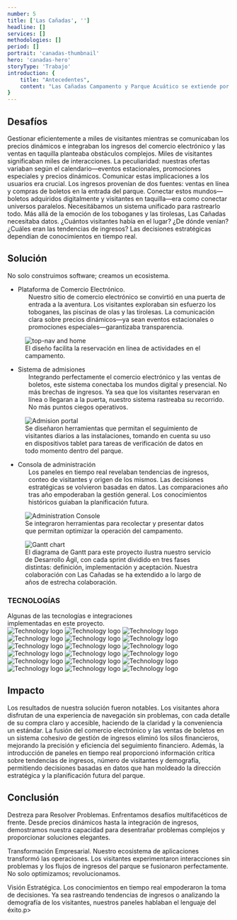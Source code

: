 ```yaml
---
number: 5
title: ['Las Cañadas', '']
headline: []
services: []
methodologies: []
period: []
portrait: 'canadas-thumbnail'
hero: 'canadas-hero'
storyType: 'Trabajo'
introduction: {
    title: "Antecedentes",
    content: "Las Cañadas Campamento y Parque Acuático se extiende por 200 hectáreas de belleza natural, ubicado en el corazón de Baja California, México. Aquí, la aventura se encuentra con la tranquilidad, y los visitantes buscan tanto emociones fuertes como momentos de serenidad. Gestionar este vasto oasis planteaba desafíos que requerían soluciones innovadoras."
}
---
```


<div>
    <h2>Desafíos</h2>
    <p>Gestionar eficientemente a miles de visitantes mientras se comunicaban los precios dinámicos e integraban los ingresos del comercio electrónico y las ventas en taquilla planteaba obstáculos complejos. Miles de visitantes significaban miles de interacciones. La peculiaridad: nuestras ofertas variaban según el calendario—eventos estacionales, promociones especiales y precios dinámicos. Comunicar estas implicaciones a los usuarios era crucial. Los ingresos provenían de dos fuentes: ventas en línea y compras de boletos en la entrada del parque. Conectar estos mundos—boletos adquiridos digitalmente y visitantes en taquilla—era como conectar universos paralelos. Necesitábamos un sistema unificado para rastrearlo todo. Más allá de la emoción de los toboganes y las tirolesas, Las Cañadas necesitaba datos. ¿Cuántos visitantes había en el lugar? ¿De dónde venían? ¿Cuáles eran las tendencias de ingresos? Las decisiones estratégicas dependían de conocimientos en tiempo real.</p>
</div>
<div>
    <h2>Solución</h2>
    <p>No solo construimos software; creamos un ecosistema.</p>   
</div>
<ul class="story_story__mainContent__fullList__ClxE5">
    <li>Plataforma de Comercio Electrónico.
        <ul>
            <span>Nuestro sitio de comercio electrónico se convirtió en una puerta de entrada a la aventura. Los visitantes exploraban sin esfuerzo los toboganes, las piscinas de olas y las tirolesas. La comunicación clara sobre precios dinámicos—ya sean eventos estacionales o promociones especiales—garantizaba transparencia.</span>
        </ul>
    </li>
</ul>
<div>
    <figure>
        <img loading="lazy" src="/work/canadas-figure1.jpg" alt="top-nav and home"/>
        <figcaption class="story_story__mainContent__caption__IQRnS">El diseño facilita la reservación en línea de actividades en el campamento.</figcaption>
    </figure>    
</div>
<ul class="story_story__mainContent__fullList__ClxE5">
    <li>Sistema de admisiones
        <ul>
            <span>Integrando perfectamente el comercio electrónico y las ventas de boletos, este sistema conectaba los mundos digital y presencial. No más brechas de ingresos. Ya sea que los visitantes reservaran en línea o llegaran a la puerta, nuestro sistema rastreaba su recorrido. No más puntos ciegos operativos.</span>
        </ul>
    </li>
</ul>
<div>
    <figure>
        <img loading="lazy" src="/work/canadas-figure2.jpg" alt="Admision portal"/>
        <figcaption class="story_story__mainContent__caption__IQRnS">Se diseñaron herramientas que permitan el seguimiento de visitantes diarios a las instalaciones, tomando en cuenta su uso en dispositivos tablet para tareas de verificación de datos en todo momento dentro del parque.</figcaption>
    </figure>    
</div>
<ul class="story_story__mainContent__fullList__ClxE5">
    <li>Consola de administración
        <ul>
            <span>Los paneles en tiempo real revelaban tendencias de ingresos, conteo de visitantes y origen de los mismos. Las decisiones estratégicas se volvieron basadas en datos. Las comparaciones año tras año empoderaban la gestión general. Los conocimientos históricos guiaban la planificación futura.</span>
        </ul>
    </li>
</ul>
<div>
    <figure>
        <img loading="lazy" src="/work/canadas-figure3.jpg" alt="Administration Console"/>
        <figcaption class="story_story__mainContent__caption__IQRnS">Se integraron herramientas para recolectar y presentar datos que permitan optimizar la operación del campamento.</figcaption>
    </figure>    
</div>
<div class="story_story__mainContent__gantt__TErEp">
    <figure>
        <img loading="lazy" src="/work/project-chart-es--ongoing.svg" alt="Gantt chart"/>
        <figcaption class="story_story__mainContent__caption__IQRnS">El diagrama de Gantt para este proyecto ilustra nuestro servicio de Desarrollo Ágil, con cada sprint dividido en tres fases distintas: definición, implementación y aceptación. Nuestra colaboración con Las Cañadas se ha extendido a lo largo de años de estrecha colaboración.</figcaption>
    </figure>
</div>
<div class="story_story__mainContent__technologies__v5XXm">
    <div>
        <h3>TECNOLOGÍAS</h3>
        <span>Algunas de las tecnologías e integraciones<br/>implementadas en este proyecto.</span>
    </div>   
    <div class="story_story__mainContent__technologies__images__6NSg5">
        <div>
            <img loading="lazy" alt="Technology logo" src="/technologies/gcloud.svg"/>
            <img loading="lazy" alt="Technology logo" src="/technologies/cloudflare.svg"/>
            <img loading="lazy" alt="Technology logo" src="/technologies/kubernetes.svg"/>
            <img loading="lazy" alt="Technology logo" src="/technologies/java.svg"/>
            <img loading="lazy" alt="Technology logo" src="/technologies/nodejs.svg"/>
            <img loading="lazy" alt="Technology logo" src="/technologies/mysql-small.svg"/>
        </div>
        <div>
            <img loading="lazy" alt="Technology logo" src="/technologies/vue.svg"/>
            <img loading="lazy" alt="Technology logo" src="/technologies/html.svg"/>
            <img loading="lazy" alt="Technology logo" src="/technologies/css.svg"/>
            <img loading="lazy" alt="Technology logo" src="/technologies/javascript.svg"/>
            <img loading="lazy" alt="Technology logo" src="/technologies/typescript.svg"/>
            <img loading="lazy" alt="Technology logo" src="/technologies/rest.svg" class="story_story__mainContent__technologies__images__large__KxVD1"/>
        </div>
        <div>
            <img loading="lazy" alt="Technology logo" src="/technologies/stripe.svg" class="story_story__mainContent__technologies__images__large__KxVD1"/>
            <img loading="lazy" alt="Technology logo" src="/technologies/spring.svg"/>
            <img loading="lazy" alt="Technology logo" src="/technologies/gitlab.svg"/>
            <img loading="lazy" alt="Technology logo" src="/technologies/nginx.svg"/>
            <img loading="lazy" alt="Technology logo" src="/technologies/gradle.svg"/>
            <img loading="lazy" alt="Technology logo" src="/technologies/npm.svg" class="story_story__mainContent__technologies__images__large__KxVD1"/>
        </div>
    </div>     
</div>

<div>
    <h2>Impacto</h2>
    <p>Los resultados de nuestra solución fueron notables. Los visitantes ahora disfrutan de una experiencia de navegación sin problemas, con cada detalle de su compra claro y accesible, haciendo de la claridad y la conveniencia un estándar. La fusión del comercio electrónico y las ventas de boletos en un sistema cohesivo de gestión de ingresos eliminó los silos financieros, mejorando la precisión y eficiencia del seguimiento financiero. Además, la introducción de paneles en tiempo real proporcionó información crítica sobre tendencias de ingresos, número de visitantes y demografía, permitiendo decisiones basadas en datos que han moldeado la dirección estratégica y la planificación futura del parque.</p>
</div>

<div>
    <h2>Conclusión</h2>
    <p>Destreza para Resolver Problemas. Enfrentamos desafíos multifacéticos de frente. Desde precios dinámicos hasta la integración de ingresos, demostramos nuestra capacidad para desentrañar problemas complejos y proporcionar soluciones elegantes.
    </p>
    <p>Transformación Empresarial. Nuestro ecosistema de aplicaciones transformó las operaciones. Los visitantes experimentaron interacciones sin problemas y los flujos de ingresos del parque se fusionaron perfectamente. No solo optimizamos; revolucionamos.</p>
    <p>Visión Estratégica. Los conocimientos en tiempo real empoderaron la toma de decisiones. Ya sea rastreando tendencias de ingresos o analizando la demografía de los visitantes, nuestros paneles hablaban el lenguaje del éxito.p>
</div>